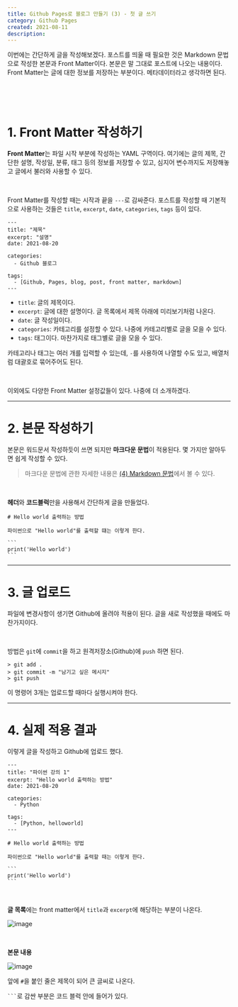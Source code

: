 ```yaml
---
title: Github Pages로 블로그 만들기 (3) - 첫 글 쓰기
category: Github Pages
created: 2021-08-11
description:
---
```


이번에는 간단하게 글을 작성해보겠다.
포스트를 띄울 때 필요한 것은 Markdown 문법으로 작성한 본문과 Front Matter이다.
본문은 말 그대로 포스트에 나오는 내용이다.
Front Matter는 글에 대한 정보를 저장하는 부분이다.
메타데이터라고 생각하면 된다.

<br><br><br>

# 1. Front Matter 작성하기

**Front Matter**는 파일 시작 부분에 작성하는 YAML 구역이다. 여기에는 글의 제목, 간단한 설명, 작성일, 분류, 태그 등의 정보를 저장할 수 있고, 심지어 변수까지도 저장해놓고 글에서 불러와 사용할 수 있다.

<br>

Front Matter를 작성할 때는 시작과 끝을 `---`로 감싸준다. 포스트를 작성할 때 기본적으로 사용하는 것들은 `title`, `excerpt`, `date`, `categories`, `tags` 등이 있다.

```
---
title: "제목"
excerpt: "설명"
date: 2021-08-20

categories:
  - Github 블로그

tags:
  - [Github, Pages, blog, post, front matter, markdown]
---
```

- `title`: 글의 제목이다.
- `excerpt`: 글에 대한 설명이다. 글 목록에서 제목 아래에 미리보기처럼 나온다.
- `date`: 글 작성일이다.
- `categories`: 카테고리를 설정할 수 있다. 나중에 카테고리별로 글을 모을 수 있다.
- `tags`: 태그이다. 마찬가지로 태그별로 글을 모을 수 있다.

카테고리나 태그는 여러 개를 입력할 수 있는데, `-`를 사용하여 나열할 수도 있고, 배열처럼 대괄호로 묶어주어도 된다.

<br>

이외에도 다양한 Front Matter 설정값들이 있다. 나중에 더 소개하겠다.

---

# 2. 본문 작성하기

본문은 워드문서 작성하듯이 쓰면 되지만 **마크다운 문법**이 적용된다. 몇 가지만 알아두면 쉽게 작성할 수 있다.

> 마크다운 문법에 관한 자세한 내용은 [(4) Markdown 문법](/github%20pages/04-markdown/)에서 볼 수 있다.

<br>

**헤더**와 **코드블럭**만을 사용해서 간단하게 글을 만들었다.

````
# Hello world 출력하는 방법

파이썬으로 "Hello world"를 출력할 떄는 이렇게 한다.

```
print('Hello world')
```
````

---

# 3. 글 업로드

파일에 변경사항이 생기면 Github에 올려야 적용이 된다. 글을 새로 작성했을 때에도 마찬가지이다.

<br>

방법은 `git`에 `commit`을 하고 원격저장소(Github)에 `push` 하면 된다.

```
> git add .
> git commit -m "남기고 싶은 메시지"
> git push
```

이 명령어 3개는 업로드할 때마다 실행시켜야 한다.

---

# 4. 실제 적용 결과

이렇게 글을 작성하고 Github에 업로드 했다.

````
---
title: "파이썬 강의 1"
excerpt: "Hello world 출력하는 방법"
date: 2021-08-20

categories:
  - Python

tags:
  - [Python, helloworld]
---

# Hello world 출력하는 방법

파이썬으로 "Hello world"를 출력할 때는 이렇게 한다.

```
print('Hello world')
```
````

<br>

**글 목록**에는 front matter에서 `title`과 `excerpt`에 해당하는 부분이 나온다.

![image](https://user-images.githubusercontent.com/86853786/130245158-d999818e-7c29-4c4d-b94e-88ffac7086c3.png)

<br>

**본문 내용**

![image](https://user-images.githubusercontent.com/86853786/130247311-99dfdb10-f275-4374-a4a6-097a3a79a5ed.png)

앞에 `#`을 붙인 줄은 제목이 되어 큰 글씨로 나온다.

` ``` `로 감싼 부분은 코드 블럭 안에 들어가 있다.
